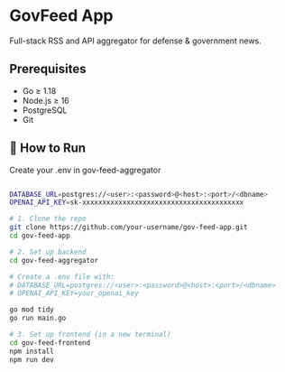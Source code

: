 # GovFeed App

Full-stack RSS and API aggregator for defense & government news.

## Prerequisites

- Go ≥ 1.18  
- Node.js ≥ 16  
- PostgreSQL  
- Git

## 🚀 How to Run
Create your .env in gov-feed-aggregator
```bash

DATABASE_URL=postgres://<user>:<password>@<host>:<port>/<dbname>
OPENAI_API_KEY=sk-xxxxxxxxxxxxxxxxxxxxxxxxxxxxxxxxxxxxxxxx
```
```bash
# 1. Clone the repo
git clone https://github.com/your-username/gov-feed-app.git
cd gov-feed-app

# 2. Set up backend
cd gov-feed-aggregator

# Create a .env file with:
# DATABASE_URL=postgres://<user>:<password>@<host>:<port>/<dbname>
# OPENAI_API_KEY=your_openai_key

go mod tidy
go run main.go

# 3. Set up frontend (in a new terminal)
cd gov-feed-frontend
npm install
npm run dev
